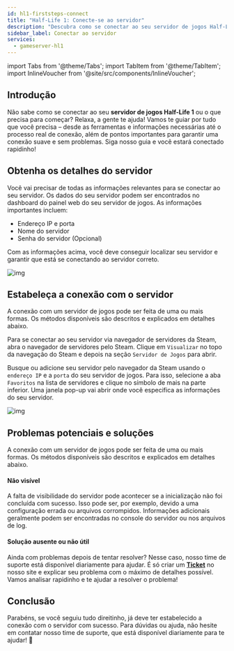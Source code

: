 ```yaml
---
id: hl1-firststeps-connect
title: "Half-Life 1: Conecte-se ao servidor"
description: "Descubra como se conectar ao seu servidor de jogos Half-Life 1 de forma tranquila e garantir uma experiência de jogo sem interrupções → Saiba mais agora"
sidebar_label: Conectar ao servidor
services:
  - gameserver-hl1
---
```


import Tabs from '@theme/Tabs';
import TabItem from '@theme/TabItem';
import InlineVoucher from '@site/src/components/InlineVoucher';


## Introdução
Não sabe como se conectar ao seu **servidor de jogos Half-Life 1** ou o que precisa para começar? Relaxa, a gente te ajuda! Vamos te guiar por tudo que você precisa – desde as ferramentas e informações necessárias até o processo real de conexão, além de pontos importantes para garantir uma conexão suave e sem problemas. Siga nosso guia e você estará conectado rapidinho!

<InlineVoucher />



## Obtenha os detalhes do servidor

Você vai precisar de todas as informações relevantes para se conectar ao seu servidor. Os dados do seu servidor podem ser encontrados no dashboard do painel web do seu servidor de jogos. As informações importantes incluem:

- Endereço IP e porta
- Nome do servidor
- Senha do servidor (Opcional)

Com as informações acima, você deve conseguir localizar seu servidor e garantir que está se conectando ao servidor correto.

![img](https://screensaver01.zap-hosting.com/index.php/s/RLEQ9SjzmqKzj8r/preview)

## Estabeleça a conexão com o servidor

A conexão com um servidor de jogos pode ser feita de uma ou mais formas. Os métodos disponíveis são descritos e explicados em detalhes abaixo.

<Tabs>

<TabItem value="connect_solution_server_browser_steam" label="Navegador de Servidores (Steam)">



Para se conectar ao seu servidor via navegador de servidores da Steam, abra o navegador de servidores pelo Steam. Clique em `Visualizar` no topo da navegação do Steam e depois na seção `Servidor de Jogos` para abrir.

Busque ou adicione seu servidor pelo navegador da Steam usando o `endereço IP` e a `porta` do seu servidor de jogos. Para isso, selecione a aba `Favoritos` na lista de servidores e clique no símbolo de mais na parte inferior. Uma janela pop-up vai abrir onde você especifica as informações do seu servidor.

![img](https://screensaver01.zap-hosting.com/index.php/s/MMsokw2ZyCreeCN/download)

</TabItem>


</Tabs>



## Problemas potenciais e soluções

A conexão com um servidor de jogos pode ser feita de uma ou mais formas. Os métodos disponíveis são descritos e explicados em detalhes abaixo.

#### Não visível

A falta de visibilidade do servidor pode acontecer se a inicialização não foi concluída com sucesso. Isso pode ser, por exemplo, devido a uma configuração errada ou arquivos corrompidos. Informações adicionais geralmente podem ser encontradas no console do servidor ou nos arquivos de log.



#### Solução ausente ou não útil

Ainda com problemas depois de tentar resolver? Nesse caso, nosso time de suporte está disponível diariamente para ajudar. É só criar um **[Ticket](https://zap-hosting.com/en/customer/support/)** no nosso site e explicar seu problema com o máximo de detalhes possível. Vamos analisar rapidinho e te ajudar a resolver o problema!



## Conclusão

Parabéns, se você seguiu tudo direitinho, já deve ter estabelecido a conexão com o servidor com sucesso. Para dúvidas ou ajuda, não hesite em contatar nosso time de suporte, que está disponível diariamente para te ajudar! 🙂




<InlineVoucher />